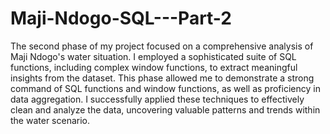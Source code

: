 # Maji-Ndogo-SQL---Part-2
The second phase of my project focused on a comprehensive analysis of Maji Ndogo's water situation. I employed a sophisticated suite of SQL functions, including complex window functions, to extract meaningful insights from the dataset.
This phase allowed me to demonstrate a strong command of SQL functions and window functions, as well as proficiency in data aggregation. I successfully applied these techniques to effectively clean and analyze the data, uncovering valuable patterns and trends within the water scenario.
